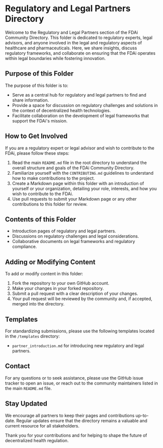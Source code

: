 # Regulatory and Legal Partners Directory

Welcome to the Regulatory and Legal Partners section of the FDAi Community Directory. This folder is dedicated to regulatory experts, legal advisors, and anyone involved in the legal and regulatory aspects of healthcare and pharmaceuticals. Here, we share insights, discuss regulatory frameworks, and collaborate on ensuring that the FDAi operates within legal boundaries while fostering innovation.

## Purpose of this Folder

The purpose of this folder is to:
- Serve as a central hub for regulatory and legal partners to find and share information.
- Provide a space for discussion on regulatory challenges and solutions in the context of decentralized health technologies.
- Facilitate collaboration on the development of legal frameworks that support the FDAi's mission.

## How to Get Involved

If you are a regulatory expert or legal advisor and wish to contribute to the FDAi, please follow these steps:

1. Read the main `README.md` file in the root directory to understand the overall structure and goals of the FDAi Community Directory.
2. Familiarize yourself with the `CONTRIBUTING.md` guidelines to understand how to make contributions to the project.
3. Create a Markdown page within this folder with an introduction of yourself or your organization, detailing your role, interests, and how you wish to contribute to the FDAi.
4. Use pull requests to submit your Markdown page or any other contributions to this folder for review.

## Contents of this Folder

- Introduction pages of regulatory and legal partners.
- Discussions on regulatory challenges and legal considerations.
- Collaborative documents on legal frameworks and regulatory compliance.

## Adding or Modifying Content

To add or modify content in this folder:

1. Fork the repository to your own GitHub account.
2. Make your changes in your forked repository.
3. Submit a pull request with a clear description of your changes.
4. Your pull request will be reviewed by the community and, if accepted, merged into the directory.

## Templates

For standardizing submissions, please use the following templates located in the `/templates` directory:
- `partner_introduction.md` for introducing new regulatory and legal partners.

## Contact

For any questions or to seek assistance, please use the GitHub issue tracker to open an issue, or reach out to the community maintainers listed in the main `README.md` file.

## Stay Updated

We encourage all partners to keep their pages and contributions up-to-date. Regular updates ensure that the directory remains a valuable and current resource for all stakeholders.

Thank you for your contributions and for helping to shape the future of decentralized health regulation.
